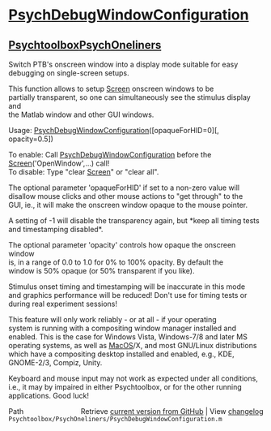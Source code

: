 # [PsychDebugWindowConfiguration](PsychDebugWindowConfiguration)
## [Psychtoolbox](Psychtoolbox)[PsychOneliners](PsychOneliners)

Switch PTB's onscreen window into a display mode suitable for easy debugging on single-screen setups.  
  
This function allows to setup [Screen](Screen) onscreen windows to be  
partially transparent, so one can simultaneously see the stimulus display and  
the Matlab window and other GUI windows.  
  
Usage: [PsychDebugWindowConfiguration](PsychDebugWindowConfiguration)([opaqueForHID=0][, opacity=0.5])  
  
To enable: Call [PsychDebugWindowConfiguration](PsychDebugWindowConfiguration) before the [Screen](Screen)('OpenWindow',...) call!  
To disable: Type "clear [Screen](Screen)" or "clear all".  
  
The optional parameter 'opaqueForHID' if set to a non-zero value will  
disallow mouse clicks and other mouse actions to "get through" to the  
GUI, ie., it will make the onscreen window opaque to the mouse pointer.  
  
A setting of -1 will disable the transparency again, but \*keep all timing tests  
and timestamping disabled\*.  
  
The optional parameter 'opacity' controls how opaque the onscreen window  
is, in a range of 0.0 to 1.0 for 0% to 100% opacity. By default the  
window is 50% opaque (or 50% transparent if you like).  
  
Stimulus onset timing and timestamping will be inaccurate in this mode  
and graphics performance will be reduced! Don't use for timing tests or  
during real experiment sessions!  
  
This feature will only work reliably - or at all - if your operating  
system is running with a compositing window manager installed and  
enabled. This is the case for Windows Vista, Windows-7/8 and later MS  
operating systems, as well as [MacOS](MacOS)/X, and most GNU/Linux distributions  
which have a compositing desktop installed and enabled, e.g., KDE,  
GNOME-2/3, Compiz, Unity.  
  
Keyboard and mouse input may not work as expected under all conditions,  
i.e., it may by impaired in either Psychtoolbox, or for the other running  
applications. Good luck!  
  




<div class="code_header" style="text-align:right;">
  <span style="float:left;">Path&nbsp;&nbsp;</span> <span class="counter">Retrieve <a href=
  "https://raw.github.com/Psychtoolbox-3/Psychtoolbox-3/beta/Psychtoolbox/PsychOneliners/PsychDebugWindowConfiguration.m">current version from GitHub</a> | View <a href=
  "https://github.com/Psychtoolbox-3/Psychtoolbox-3/commits/beta/Psychtoolbox/PsychOneliners/PsychDebugWindowConfiguration.m">changelog</a></span>
</div>
<div class="code">
  <code>Psychtoolbox/PsychOneliners/PsychDebugWindowConfiguration.m</code>
</div>

